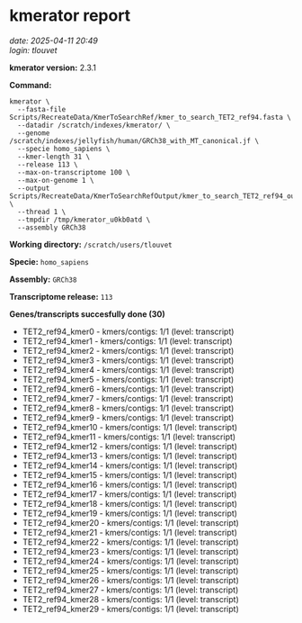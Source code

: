 # kmerator report
*date: 2025-04-11 20:49*  
*login: tlouvet*

**kmerator version:** 2.3.1

**Command:**

```
kmerator \
  --fasta-file Scripts/RecreateData/KmerToSearchRef/kmer_to_search_TET2_ref94.fasta \
  --datadir /scratch/indexes/kmerator/ \
  --genome /scratch/indexes/jellyfish/human/GRCh38_with_MT_canonical.jf \
  --specie homo_sapiens \
  --kmer-length 31 \
  --release 113 \
  --max-on-transcriptome 100 \
  --max-on-genome 1 \
  --output Scripts/RecreateData/KmerToSearchRefOutput/kmer_to_search_TET2_ref94_output \
  --thread 1 \
  --tmpdir /tmp/kmerator_u0kb0atd \
  --assembly GRCh38
```

**Working directory:** `/scratch/users/tlouvet`

**Specie:** `homo_sapiens`

**Assembly:** `GRCh38`

**Transcriptome release:** `113`

**Genes/transcripts succesfully done (30)**

- TET2_ref94_kmer0 - kmers/contigs: 1/1 (level: transcript)
- TET2_ref94_kmer1 - kmers/contigs: 1/1 (level: transcript)
- TET2_ref94_kmer2 - kmers/contigs: 1/1 (level: transcript)
- TET2_ref94_kmer3 - kmers/contigs: 1/1 (level: transcript)
- TET2_ref94_kmer4 - kmers/contigs: 1/1 (level: transcript)
- TET2_ref94_kmer5 - kmers/contigs: 1/1 (level: transcript)
- TET2_ref94_kmer6 - kmers/contigs: 1/1 (level: transcript)
- TET2_ref94_kmer7 - kmers/contigs: 1/1 (level: transcript)
- TET2_ref94_kmer8 - kmers/contigs: 1/1 (level: transcript)
- TET2_ref94_kmer9 - kmers/contigs: 1/1 (level: transcript)
- TET2_ref94_kmer10 - kmers/contigs: 1/1 (level: transcript)
- TET2_ref94_kmer11 - kmers/contigs: 1/1 (level: transcript)
- TET2_ref94_kmer12 - kmers/contigs: 1/1 (level: transcript)
- TET2_ref94_kmer13 - kmers/contigs: 1/1 (level: transcript)
- TET2_ref94_kmer14 - kmers/contigs: 1/1 (level: transcript)
- TET2_ref94_kmer15 - kmers/contigs: 1/1 (level: transcript)
- TET2_ref94_kmer16 - kmers/contigs: 1/1 (level: transcript)
- TET2_ref94_kmer17 - kmers/contigs: 1/1 (level: transcript)
- TET2_ref94_kmer18 - kmers/contigs: 1/1 (level: transcript)
- TET2_ref94_kmer19 - kmers/contigs: 1/1 (level: transcript)
- TET2_ref94_kmer20 - kmers/contigs: 1/1 (level: transcript)
- TET2_ref94_kmer21 - kmers/contigs: 1/1 (level: transcript)
- TET2_ref94_kmer22 - kmers/contigs: 1/1 (level: transcript)
- TET2_ref94_kmer23 - kmers/contigs: 1/1 (level: transcript)
- TET2_ref94_kmer24 - kmers/contigs: 1/1 (level: transcript)
- TET2_ref94_kmer25 - kmers/contigs: 1/1 (level: transcript)
- TET2_ref94_kmer26 - kmers/contigs: 1/1 (level: transcript)
- TET2_ref94_kmer27 - kmers/contigs: 1/1 (level: transcript)
- TET2_ref94_kmer28 - kmers/contigs: 1/1 (level: transcript)
- TET2_ref94_kmer29 - kmers/contigs: 1/1 (level: transcript)
